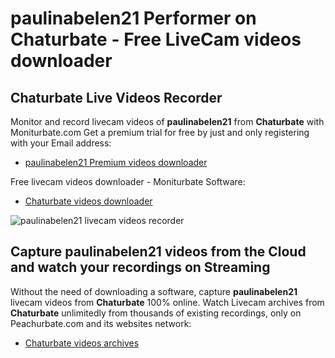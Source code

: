 # paulinabelen21 Performer on Chaturbate - Free LiveCam videos downloader

## Chaturbate Live Videos Recorder

Monitor and record livecam videos of **paulinabelen21** from **Chaturbate** with Moniturbate.com
Get a premium trial for free by just and only registering with your Email address:
* [paulinabelen21 Premium videos downloader](https://moniturbate.com/request-demo-licence-key.html)

Free livecam videos downloader - Moniturbate Software:
* [Chaturbate videos downloader](https://moniturbate.com/moniturbate-download-software.html)

![paulinabelen21 livecam videos recorder](https://peachurnet.com/templates/moniturbate-software.png)


## Capture paulinabelen21 videos from the Cloud and watch your recordings on Streaming

Without the need of downloading a software, capture **paulinabelen21** livecam videos from **Chaturbate** 100% online.
Watch Livecam archives from **Chaturbate** unlimitedly from thousands of existing recordings, only on Peachurbate.com and its websites network:
* [Chaturbate videos archives](https://peachurnet.com/)